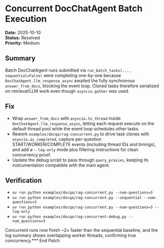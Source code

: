 # Concurrent DocChatAgent Batch Execution

**Date:** 2025-10-10  
**Status:** Resolved  
**Priority:** Medium

## Summary
Batch DocChatAgent runs submitted via `run_batch_tasks(..., sequential=False)` were completing one-by-one because `DocChatAgent.llm_response_async` awaited the fully synchronous `answer_from_docs`, blocking the event loop. Cloned tasks therefore serialized on retrieval/LLM work even though `asyncio.gather` was used.

## Fix
- Wrap `answer_from_docs` with `asyncio.to_thread` inside `DocChatAgent.llm_response_async`, letting each request execute on the default thread pool while the event loop schedules other tasks.
- Rework `examples/docqa/rag-concurrent.py` to drive task clones with `asyncio.as_completed`, capture per-question START/WORKER/COMPLETE events (including thread IDs and timings), and add a `--log-only` mode plus filtering instructions for clean concurrency proof.
- Update the debug script to pass through `query_proxies`, keeping its instrumentation compatible with the main agent.

## Verification
- `uv run python examples/docqa/rag-concurrent.py --num-questions=3`
- `uv run python examples/docqa/rag-concurrent.py --sequential --num-questions=3`
- `uv run python examples/docqa/rag-concurrent.py --num-questions=3 --log-only`
- `uv run python examples/docqa/rag-concurrent-debug.py --num_questions=3`

Concurrent runs now finish ~2× faster than the sequential baseline, and the log summary shows overlapping worker threads, confirming true concurrency.*** End Patch
